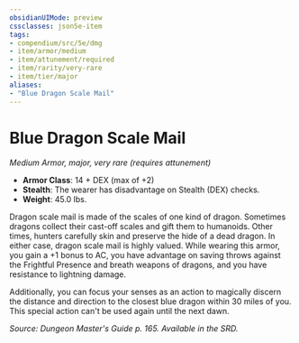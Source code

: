 ```yaml
---
obsidianUIMode: preview
cssclasses: json5e-item
tags:
- compendium/src/5e/dmg
- item/armor/medium
- item/attunement/required
- item/rarity/very-rare
- item/tier/major
aliases: 
- "Blue Dragon Scale Mail"
---
```

# Blue Dragon Scale Mail
*Medium Armor, major, very rare (requires attunement)*  

- **Armor Class**: 14 + DEX (max of +2)
- **Stealth**: The wearer has disadvantage on Stealth (DEX) checks.
- **Weight**: 45.0 lbs.

Dragon scale mail is made of the scales of one kind of dragon. Sometimes dragons collect their cast-off scales and gift them to humanoids. Other times, hunters carefully skin and preserve the hide of a dead dragon. In either case, dragon scale mail is highly valued. While wearing this armor, you gain a +1 bonus to AC, you have advantage on saving throws against the Frightful Presence and breath weapons of dragons, and you have resistance to lightning damage.

Additionally, you can focus your senses as an action to magically discern the distance and direction to the closest blue dragon within 30 miles of you. This special action can't be used again until the next dawn.

*Source: Dungeon Master's Guide p. 165. Available in the SRD.*